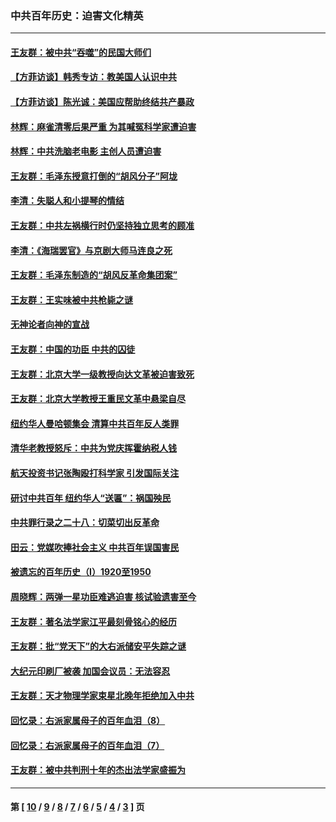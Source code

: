 ### 中共百年历史：迫害文化精英
---
#### [王友群：被中共“吞噬”的民国大师们](../../pages/nf1176111/n13942620.md?03240430) 
#### [【方菲访谈】韩秀专访：教美国人认识中共](../../pages/nf1176111/n13821310.md?03240430) 
#### [【方菲访谈】陈光诚：美国应帮助终结共产暴政](../../pages/nf1176111/n13759521.md?03240430) 
#### [林辉：麻雀清零后果严重 为其喊冤科学家遭迫害](../../pages/nf1176111/n13746900.md?03240430) 
#### [林辉：中共洗脑老电影 主创人员遭迫害](../../pages/nf1176111/n13699437.md?03240430) 
#### [王友群：毛泽东授意打倒的“胡风分子”阿垅](../../pages/nf1176111/n13592541.md?03240430) 
#### [李清：失聪人和小提琴的情结](../../pages/nf1176111/n13459280.md?03240430) 
#### [王友群：中共左祸横行时仍坚持独立思考的顾准](../../pages/nf1176111/n13444722.md?03240430) 
#### [李清：《海瑞罢官》与京剧大师马连良之死](../../pages/nf1176111/n13412316.md?03240430) 
#### [王友群：毛泽东制造的“胡风反革命集团案”](../../pages/nf1176111/n13324909.md?03240430) 
#### [王友群：王实味被中共枪毙之谜](../../pages/nf1176111/n13307502.md?03240430) 
#### [无神论者向神的宣战](../../pages/nf1176111/n13281535.md?03240430) 
#### [王友群：中国的功臣 中共的囚徒](../../pages/nf1176111/n13291790.md?03240430) 
#### [王友群：北京大学一级教授向达文革被迫害致死](../../pages/nf1176111/n13150966.md?03240430) 
#### [王友群：北京大学教授王重民文革中悬梁自尽](../../pages/nf1176111/n13084645.md?03240430) 
#### [纽约华人曼哈顿集会 清算中共百年反人类罪](../../pages/nf1176111/n13084157.md?03240430) 
#### [清华老教授怒斥：中共为党庆挥霍纳税人钱](../../pages/nf1176111/n13071430.md?03240430) 
#### [航天投资书记张陶殴打科学家 引发国际关注](../../pages/nf1176111/n13069132.md?03240430) 
#### [研讨中共百年 纽约华人“送匾”：祸国殃民](../../pages/nf1176111/n13057367.md?03240430) 
#### [中共罪行录之二十八：切菜切出反革命](../../pages/nf1176111/n13030600.md?03240430) 
#### [田云：党媒吹捧社会主义 中共百年误国害民](../../pages/nf1176111/n13006682.md?03240430) 
#### [被遗忘的百年历史（I）1920至1950](../../pages/nf1176111/n12986411.md?03240430) 
#### [周晓辉：两弹一星功臣难逃迫害 核试验遗害至今](../../pages/nf1176111/n12974997.md?03240430) 
#### [王友群：著名法学家江平最刻骨铭心的经历](../../pages/nf1176111/n12970787.md?03240430) 
#### [王友群：批“党天下”的大右派储安平失踪之谜](../../pages/nf1176111/n12954229.md?03240430) 
#### [大纪元印刷厂被袭 加国会议员：无法容忍](../../pages/nf1176111/n12883028.md?03240430) 
#### [王友群：天才物理学家束星北晚年拒绝加入中共](../../pages/nf1176111/n12792913.md?03240430) 
#### [回忆录：右派家属母子的百年血泪（8）](../../pages/nf1176111/n12706196.md?03240430) 
#### [回忆录：右派家属母子的百年血泪（7）](../../pages/nf1176111/n12706191.md?03240430) 
#### [王友群：被中共判刑十年的杰出法学家盛振为](../../pages/nf1176111/n12706141.md?03240430) 

---
#### 第 [ [10](./10.md?03240430) / [9](./9.md?03240430) / [8](./8.md?03240430) / [7](./7.md?03240430) / [6](./6.md?03240430) / [5](./5.md?03240430) / [4](./4.md?03240430) / [3](./3.md?03240430) ] 页
